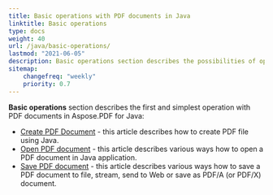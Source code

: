 ```yaml
---
title: Basic operations with PDF documents in Java
linktitle: Basic operations
type: docs
weight: 40
url: /java/basic-operations/
lastmod: "2021-06-05"
description: Basic operations section describes the possibilities of opening and saving PDF documents using the Aspose.PDF for Java.
sitemap:
    changefreq: "weekly"
    priority: 0.7
---
```


**Basic operations** section describes the first and simplest operation with PDF documents in Aspose.PDF for Java:

- [Create PDF Document](/pdf/java/create-document/) - this article describes how to create PDF file using Java.
- [Open PDF document](/pdf/java/open-pdf-document/) - this article describes various ways how to open a PDF document in Java application.
- [Save PDF document](/pdf/java/save-pdf-document/) - this article describes various ways how to save a PDF document to file, stream, send to Web or save as PDF/A (or PDF/X) document.
